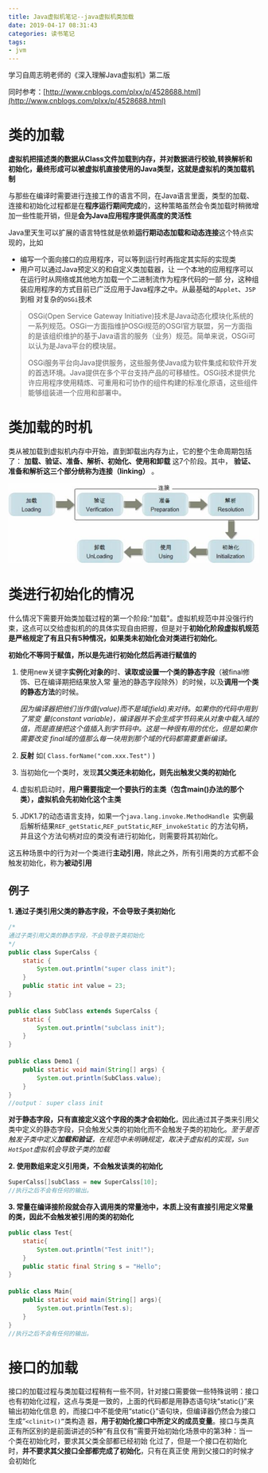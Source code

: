 ```yaml
---
title: Java虚拟机笔记--java虚拟机类加载
date: 2019-04-17 08:31:43
categories: 读书笔记
tags:
- jvm
---
```


学习自周志明老师的《深入理解Java虚拟机》第二版

<!-- more -->

同时参考：[http://www.cnblogs.com/plxx/p/4528688.html](http://www.cnblogs.com/plxx/p/4528688.html)

# 类的加载

**虚拟机把描述类的数据从Class文件加载到内存，并对数据进行校验,转换解析和初始化，最终形成可以被虚拟机直接使用的Java类型，这就是虚拟机的类加载机制**

与那些在编译时需要进行连接工作的语言不同，在Java语言里面，类型的加载、连接和初始化过程都是在**程序运行期间完成**的，这种策略虽然会令类加载时稍微增加一些性能开销，但是**会为Java应用程序提供高度的灵活性**

Java里天生可以扩展的语言特性就是依赖**运行期动态加载和动态连接**这个特点实现的，比如

- 编写一个面向接口的应用程序，可以等到运行时再指定其实际的实现类
- 用户可以通过Java预定义的和自定义类加载器，让 一个本地的应用程序可以在运行时从网络或其他地方加载一个二进制流作为程序代码的一部 分，这种组装应用程序的方式目前已广泛应用于Java程序之中。从最基础的`Applet`、`JSP`到相 对复杂的`OSGi`技术

> OSGi(Open Service Gateway  Initiative)技术是Java动态化模块化系统的一系列规范。OSGi一方面指维护OSGi规范的OSGI官方联盟，另一方面指的是该组织维护的基于Java语言的服务（业务）规范。简单来说，OSGi可以认为是Java平台的模块层。
>
> OSGi服务平台向Java提供服务，这些服务使Java成为软件集成和软件开发的首选环境。Java提供在多个平台支持产品的可移植性。OSGi技术提供允许应用程序使用精炼、可重用和可协作的组件构建的标准化原语，这些组件能够组装进一个应用和部署中。

# 类加载的时机

类从被加载到虚拟机内存中开始，直到卸载出内存为止，它的整个生命周期包括了： **加载、验证、准备、解析、初始化、使用和卸载** 这7个阶段。其中， **验证、准备和解析这三个部分统称为连接（linking）** 。

![](Java虚拟机笔记--java虚拟机类加载/jiazai.jpg)

# 类进行初始化的情况

什么情况下需要开始类加载过程的第一个阶段:"加载"。虚拟机规范中并没强行约束，这点可以交给虚拟机的的具体实现自由把握，但是对于**初始化阶段虚拟机规范是严格规定了有且只有5种情况，如果类未初始化会对类进行初始化**。

**初始化不等同于赋值，所以是先进行初始化然后再进行赋值的**

1. 使用new关键字**实例化对象的**时、**读取或设置一个类的静态字段**（被final修饰、已在编译期把结果放入常 量池的静态字段除外）的时候，以及**调用一个类的静态方法**的时候。

   *因为编译器把他们当作值(value)而不是域(field)来对待。如果你的代码中用到了常变 量(constant 
   variable)，编译器并不会生成字节码来从对象中载入域的值，而是直接把这个值插入到字节码中。这是一种很有用的优化，但是如果你需要改变 final域的值那么每一块用到那个域的代码都需要重新编译。*

2. **反射** 如( `Class.forName("com.xxx.Test")` )
3. 当初始化一个类时，发现**其父类还未初始化，则先出触发父类的初始化**
4. 虚拟机启动时，**用户需要指定一个要执行的主类（包含main()办法的那个类），虚拟机会先初始化这个主类**
5. JDK1.7的动态语言支持，如果一个`java.lang.invoke.MethodHandle `实例最后解析结果`REF_getStatic`,`REF_putStatic`,`REF_invokeStatic` 的方法句柄，并且这个方法句柄对应的类没有进行初始化，则需要将其初始化。

这五种场景中的行为对一个类进行**主动引用**，除此之外，所有引用类的方式都不会触发初始化，称为**被动引用**

## 例子

**1. 通过子类引用父类的静态字段，不会导致子类初始化**

```java
/*
通过子类引用父类的静态字段，不会导致子类初始化
*/
public class SuperCalss {
    static {
        System.out.println("super class init");
    }
    public static int value = 23;
}

public class SubClass extends SuperCalss {
    static {
        System.out.println("subclass init");
    }
}

public class Demo1 {
    public static void main(String[] args) {
        System.out.println(SubClass.value);
    }
}
//output： super class init
```

**对于静态字段，只有直接定义这个字段的类才会初始化**，因此通过其子类来引用父类中定义的静态字段，只会触发父类的初始化而不会触发子类的初始化。*至于是否触发子类中定义**加载和验证**，在规范中未明确规定，取决于虚拟机的实现，`Sun HotSpot`虚拟机会导致子类的加载*

**2. 使用数组来定义引用类，不会触发该类的初始化**

   ```java
SuperCalss[]subClass = new SuperCalss[10]; 
//执行之后不会有任何的输出。
   ```

**3. 常量在编译接阶段就会存入调用类的常量池中，本质上没有直接引用定义常量的类，因此不会触发被引用的类的初始化**

```java
public class Test{
    static{
        System.out.println("Test init!");
    }
    public static final String s = "Hello";
}

public class Main{
    public static void main(String[] args){
        System.out.println(Test.s);
    }
}
//执行之后不会有任何的输出。
```

# 接口的加载

接口的加载过程与类加载过程稍有一些不同，针对接口需要做一些特殊说明：接口也有初始化过程，这点与类是一致的，上面的代码都是用静态语句块“static{}”来输出初始化信息 的，而接口中不能使用“static{}”语句块，但编译器仍然会为接口生成“`<clinit>()”`类构造 器，**用于初始化接口中所定义的成员变量**。接口与类真正有所区别的是前面讲述的5种“有且仅有”需要开始初始化场景中的第3种：当一个类在初始化时，要求其父类全部都已经初始 化过了，但是一个接口在初始化时，**并不要求其父接口全部都完成了初始化**，只有在真正使 用到父接口的时候才会初始化